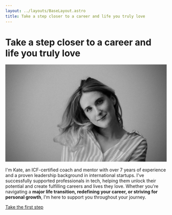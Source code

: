 ```yaml
---
layout: ../layouts/BaseLayout.astro
title: Take a step closer to a career and life you truly love
---
```


# Take a step closer to a career and life you truly love

![Alt text for image](../images/main-kate.jpg)

I'm Kate, an ICF-certified coach and mentor with over 7 years of experience and a proven leadership background in international startups. I've successfully supported professionals in tech, helping them unlock their potential and create fulfilling careers and lives they love. Whether you're navigating a **major life transition, redefining your career, or striving for personal growth**, I’m here to support you throughout your journey.


[Take the first step](/contact)
